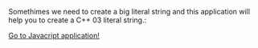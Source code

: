 
Somethimes we need to create a big literal string and this application will help you to create a C++ 03 literal string.:

[Go to Javacript application!](app\litapp.html)




